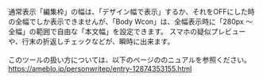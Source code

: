 通常表示「編集枠」の幅は、「デザイン幅で表示」するか、それをOFFにした時の全幅でしか表示できませんが、「Body Wcon」は、全幅表示時に「280px ～ 全幅」の範囲で自由な「本文幅」を設定できます。 スマホの疑似プレビューや、行末の折返しチェックなどが、瞬時に出来ます。<br>
<br>
このツールの扱い方については、以下のページののニュアルを参照ください。<br>
https://ameblo.jp/personwritep/entry-12874353155.html
